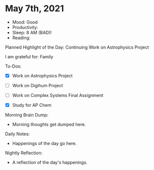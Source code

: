 # May 7th, 2021

- Mood: Good
- Productivity: 
- Sleep: 8 AM (BAD)!
- Reading: 

Planned Highlight of the Day: Continuing Work on Astrophysics Project

I am grateful for: Family

To-Dos:
- [x] Work on Astrophysics Project
- [ ] Work on Digihum Project
- [ ] Work on Complex Systems Final Assignment
- [x] Study for AP Chem


Morning Brain Dump:
- Morning thoughts get dumped here.

Daily Notes:
- Happenings of the day go here.


Nightly Reflection: 
- A reflection of the day's happenings.





